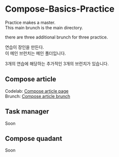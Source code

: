 # Compose-Basics-Practice

Practice makes a master.   
This main brunch is the main directory.

there are three additional brunch for three practice.


연습이 장인을 만든다.   
이 메인 브런치는 메인 폴더입니다.

3개의 연습에 해당하는 추가적인 3개의 브런치가 있습니다.

## Compose article
Codelab: [Compose article page](https://developer.android.com/codelabs/basic-android-kotlin-compose-composables-practice-problems?continue=https%3A%2F%2Fdeveloper.android.com%2Fcourses%2Fpathways%2Fandroid-basics-compose-unit-1-pathway-3%23codelab-https%3A%2F%2Fdeveloper.android.com%2Fcodelabs%2Fbasic-android-kotlin-compose-composables-practice-problems#1)   
Brunch: [Compose article brunch](https://github.com/shwoghk14/Compose-Basics-Practice/tree/compose-article)
## Task manager
Soon

## Compose quadant
Soon


